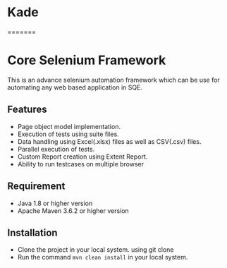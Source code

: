 # Kade
=======

# Core Selenium Framework

This is an advance selenium automation framework which can be use for automating any web based application in SQE.

## Features

- Page object model implementation.
- Execution of tests using suite files.
- Data handling using Excel(.xlsx) files as well as CSV(.csv) files.
- Parallel execution of tests.
- Custom Report creation using Extent Report.
- Ability to run testcases on multiple browser

## Requirement

- Java 1.8 or higher version
- Apache Maven 3.6.2 or higher version

## Installation

- Clone the project in your local system. using git clone
- Run the command `mvn clean install` in your local system.

